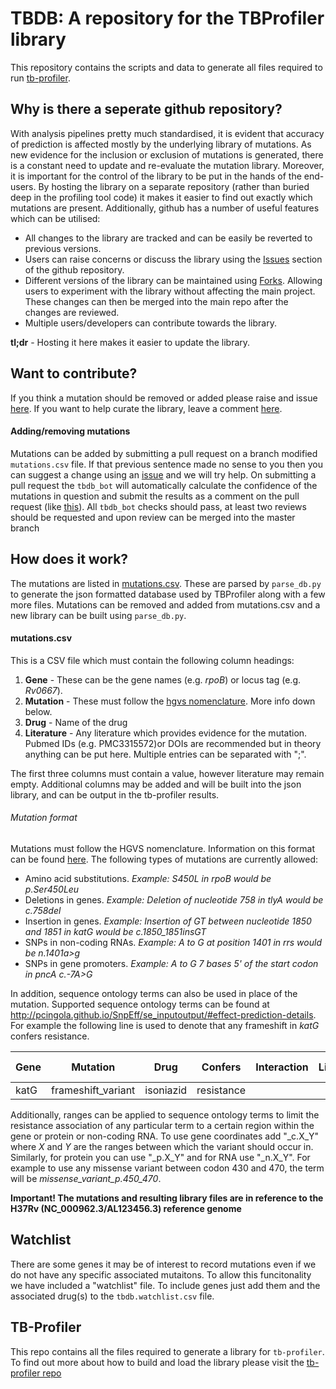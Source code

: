 # TBDB: A repository for the TBProfiler library

This repository contains the scripts and data to generate all files required to run [tb-profiler](https://github.com/jodyphelan/TBProfiler/). 

## Why is there a seperate github repository?

With analysis pipelines pretty much standardised, it is evident that accuracy of prediction is affected mostly by the underlying library of mutations. As new evidence for the inclusion or exclusion of mutations is generated, there is a constant need to  update and re-evaluate the mutation library. Moreover, it is important for the control of the library to be put in the hands of the end-users. By hosting the library on a separate repository (rather than buried deep in the profiling tool code) it makes it easier to find out exactly which mutations are present. Additionally, github has a number of useful features which can be utilised:
 - All changes to the library are tracked and can be easily be reverted to previous versions.
 - Users can raise concerns or discuss the library using the [Issues](https://github.com/jodyphelan/tbdb/issues) section of the github repository.
 - Different versions of the library can be maintained using [Forks](https://help.github.com/en/articles/fork-a-repo). Allowing users to experiment with the library without affecting the main project. These changes can then be merged into the main repo after the changes are reviewed.
 - Multiple users/developers can contribute towards the library.

**tl;dr** - Hosting it here makes it easier to update the library.

## Want to contribute?

If you think a mutation should be removed or added please raise and issue [here](https://github.com/jodyphelan/tbdb/issues).
If you want to help curate the library, leave a comment [here](https://github.com/jodyphelan/tbdb/issues/4).

#### Adding/removing mutations
Mutations can be added by submitting a pull request on a branch modified `mutations.csv` file. If that previous sentence made no sense to you then you can suggest a change using an [issue](https://github.com/jodyphelan/tbdb/issues) and we will try help. On submitting a pull request the `tbdb_bot` will automatically calculate the confidence of the mutations in question and submit the results as a comment on the pull request (like [this](https://github.com/jodyphelan/tbdb/pull/5)). All `tbdb_bot` checks should pass, at least two reviews should be requested and upon review can be merged into the master branch

## How does it work?

The mutations are listed in [mutations.csv](https://github.com/jodyphelan/tbdb/blob/master/mutations.csv). These are parsed by `parse_db.py` to generate the json formatted database used by TBProfiler along with a few more files. Mutations can be removed and added from mutations.csv and a new library can be built using `parse_db.py`.

#### mutations.csv
This is a CSV file which must contain the following column headings:
1. **Gene** - These can be the gene names (e.g. *rpoB*) or locus tag (e.g. *Rv0667*).
2. **Mutation** - These must follow the [hgvs nomenclature](http://varnomen.hgvs.org/). More info down below.
3. **Drug** - Name of the drug
4. **Literature** - Any literature which provides evidence for the mutation. Pubmed IDs (e.g. PMC3315572)or DOIs are recommended but in theory anything can be put here. Multiple entries can be separated with ";".

The first three columns must contain a value, however literature may remain empty. Additional columns may be added and will be built into the json library, and can be output in the tb-profiler results.

###### Mutation format
Mutations must follow the HGVS nomenclature. Information on this format can be found [here](http://varnomen.hgvs.org/). The following types of mutations are currently allowed:
* Amino acid substitutions. *Example: S450L in rpoB would be p.Ser450Leu*
* Deletions in genes. *Example: Deletion of nucleotide 758 in tlyA would be c.758del*
* Insertion in genes. *Example: Insertion of GT between nucleotide 1850 and 1851 in katG would be c.1850_1851insGT*
* SNPs in non-coding RNAs. *Example: A to G at position 1401 in rrs would be n.1401a>g*
* SNPs in gene promoters. *Example: A to G 7 bases 5' of the start codon in pncA c.-7A>G*

In addition, sequence ontology terms can also be used in place of the mutation. Supported sequence ontology terms can be found at http://pcingola.github.io/SnpEff/se_inputoutput/#effect-prediction-details. For example the following line is used to denote that any frameshift in _katG_ confers resistance.

| Gene | Mutation           | Drug      | Confers    | Interaction | Literature | WHO Confidence |
|------|--------------------|-----------|------------|-------------|------------|----------------|
| katG | frameshift_variant | isoniazid | resistance |             |            |                |

Additionally, ranges can be applied to sequence ontology terms to limit the resistance association of any particular term to a certain region within the gene or protein or non-coding RNA. To use gene coordinates add "_c.X_Y" where *X* and *Y* are the ranges between which the variant should occur in. Similarly, for protein you can use "_p.X_Y" and for RNA use "_n.X_Y". For example to use any missense variant between codon 430 and 470, the term will be *missense_variant_p.450_470*.

**Important! The mutations and resulting library files are in reference to the H37Rv (NC_000962.3/AL123456.3) reference genome**

## Watchlist

There are some genes it may be of interest to record mutations even if we do not have any specific associated mutaitons. To allow this funcitonality we have included a "watchlist" file. To include genes just add them and the associated drug(s) to the `tbdb.watchlist.csv` file.

## TB-Profiler

This repo contains all the files required to generate a library for `tb-profiler`. To find out more about how to build and load the library please visit the [tb-profiler repo](https://github.com/jodyphelan/TBProfiler)
